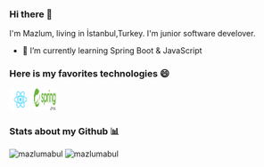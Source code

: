 ### Hi there 👋
I'm Mazlum, living in İstanbul,Turkey. I'm junior software develover.
- 🌱 I’m currently learning Spring Boot & JavaScript
<h3> Here is my favorites technologies 😄</h3> 
  
<p align="left">
<img src="https://github.com/mazlumabul/mazlumabul/blob/master/logo/react.png" alt="react" width="40" height="40"> 
<img src="https://github.com/mazlumabul/mazlumabul/blob/master/logo/spring.png" alt="spring" width="40" height="40"> 


<h3> Stats about my Github 📊 </h3>

<span align='left'><img src="https://github-readme-stats.vercel.app/api/top-langs/?username=mazlumabul&layout=compact&hide=html" alt="mazlumabul" /></span><span>&nbsp;<img src="https://github-readme-stats.vercel.app/api?username=mazlumabul&show_icons=true" alt="mazlumabul" /></span>  